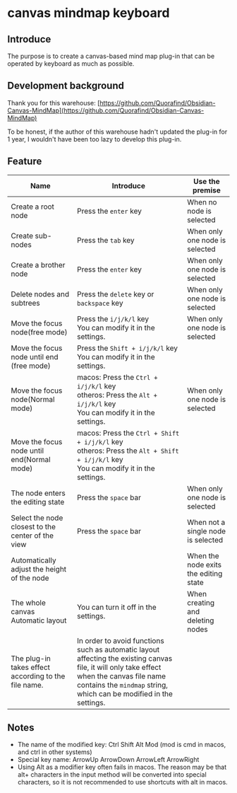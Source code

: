 # canvas mindmap keyboard
## Introduce
The purpose is to create a canvas-based mind map plug-in that can be operated by keyboard as much as possible.
## Development background
Thank you for this warehouse: [https://github.com/Quorafind/Obsidian-Canvas-MindMap](https://github.com/Quorafind/Obsidian-Canvas-MindMap)

To be honest, if the author of this warehouse hadn't updated the plug-in for 1 year, I wouldn't have been too lazy to develop this plug-in.

## Feature
| Name                                                 | Introduce                                                    | Use the premise                       |
| ---------------------------------------------------- | ------------------------------------------------------------ | ------------------------------------- |
| Create a root node                                   | Press the `enter` key                                        | When no node is selected              |
| Create sub-nodes                                     | Press the `tab` key                                          | When only one node is selected        |
| Create a brother node                                | Press the `enter` key                                        | When only one node is selected        |
| Delete nodes and subtrees                            | Press the `delete` key or `backspace` key                    | When only one node is selected        |
| Move the focus node(free mode)                       | Press the `i/j/k/l` key<br />You can modify it in the settings. | When only one node is selected        |
| Move the focus node until end (free mode)            | Press the `Shift + i/j/k/l` key<br />You can modify it in the settings. |                                       |
| Move the focus node(Normal mode)                     | macos: Press the `Ctrl + i/j/k/l` key<br />otheros: Press the `Alt + i/j/k/l` key<br />You can modify it in the settings. | When only one node is selected        |
| Move the focus node until end(Normal mode)           | macos: Press the `Ctrl + Shift + i/j/k/l` key<br />otheros: Press the `Alt + Shift + i/j/k/l` key<br />You can modify it in the settings. |                                       |
| The node enters the editing state                    | Press the `space` bar                                        | When only one node is selected        |
| Select the node closest to the center of the view    | Press the `space` bar                                        | When not a single node is selected    |
| Automatically adjust the height of the node          |                                                              | When the node exits the editing state |
| The whole canvas Automatic layout                    | You can turn it off in the settings.                         | When creating and deleting nodes      |
| The plug-in takes effect according to the file name. | In order to avoid functions such as automatic layout affecting the existing canvas file, it will only take effect when the canvas file name contains the `mindmap` string, which can be modified in the settings. |                                       |

## Notes

- The name of the modified key: Ctrl Shift Alt Mod (mod is cmd in macos, and ctrl in other systems)
- Special key name: ArrowUp ArrowDown ArrowLeft ArrowRight
- Using Alt as a modifier key often fails in macos. The reason may be that alt+ characters in the input method will be converted into special characters, so it is not recommended to use shortcuts with alt in macos.
